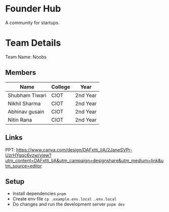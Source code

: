 # Founder Hub
A community for startups.

# Team Details
Team Name: Noobs

## Members

| Name               | College | Year     |
| ------------------ | ------- | -------- |
| Shubham Tiwari     | CIOT    | 2nd Year |
| Nikhil Sharma      | CIOT    | 2nd Year |
| Abhinav gusain     | CIOT    | 2nd Year |
| Nitin Rana         | CIOT    | 2nd Year |

## Links
PPT: https://www.canva.com/design/DAFxtti_IjA/2JaneSVPr-UzrHYgqc6vzw/view?utm_content=DAFxtti_IjA&utm_campaign=designshare&utm_medium=link&utm_source=editor

## Setup
- Install dependencies
```pnpm```
- Create env file
```cp .example.env.local .env.local```
- Do changes and run the development server
```pnpm dev```
